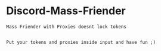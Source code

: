# Discord-Mass-Friender
```
Mass Friender with Proxies doesnt lock tokens


Put your tokens and proxies inside input and have fun ;)
```
